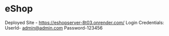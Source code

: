 # eShop
Deployed Site - https://eshopserver-8t03.onrender.com/
Login Credentials: 
UserId- admin@admin.com 
Password-123456
